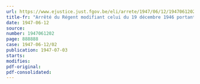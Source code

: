 ```yaml
---
url: https://www.ejustice.just.fgov.be/eli/arrete/1947/06/12/1947061202/justel
title-fr: "Arrêté du Régent modifiant celui du 19 décembre 1946 portant fixation du cadre organique et des barèmes du personnel du ministère des finances (Moniteur du 29 décembre 1946)"
date: 1947-06-12
source:
number: 1947061202
page: 888888
case: 1947-06-12/02
publication: 1947-07-03
starts:
modifies:
pdf-original:
pdf-consolidated:
---
```


